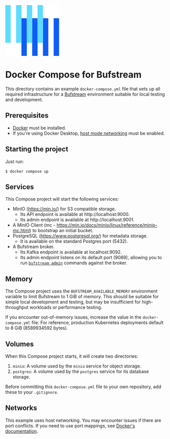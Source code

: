 ![The Buf logo](https://raw.githubusercontent.com/bufbuild/buf-examples/main/.github/buf-logo.svg)

# Docker Compose for Bufstream

This directory contains an example `docker-compose.yml` file that sets up all required infrastructure for a [Bufstream][bufstream] environment suitable for local testing and development.

## Prerequisites

* [Docker][docker] must be installed. 
* If you're using Docker Desktop, [host mode networking][docker-host-mode-networking] must be enabled.

## Starting the project

Just run:

```
$ docker compose up
```

## Services

This Compose project will start the following services:

- MinIO (https://min.io/) for S3 compatible storage.
  * Its API endpoint is available at http://localhost:9000.
  * Its admin endpoint is available at http://localhost:9001.
- A MinIO Client (mc - https://min.io/docs/minio/linux/reference/minio-mc.html) to bootstrap an initial bucket.
- PostgreSQL (https://www.postgresql.org/) for metadata storage.
  * It is available on the standard Postgres port (5432).
- A Bufstream broker.
  * Its Kafka endpoint is available at localhost:9092.
  * Its admin endpoint listens on its default port (9089), allowing you to run [`bufstream admin`](https://buf.build/docs/bufstream/reference/cli/admin/) commands against the broker.

## Memory

The Compose project uses the `BUFSTREAM_AVAILABLE_MEMORY` environment variable to limit Bufstream to 1 GiB of memory.
This should be suitable for simple local development and testing, but may be insufficient for high-throughput workloads or performance testing.

If you encounter out-of-memory issues, increase the value in the `docker-compose.yml` file. For reference, production Kubernetes deployments default to 8 GiB (8589934592 bytes).

## Volumes

When this Compose project starts, it will create two directories:

1. `minio`: A volume used by the `minio` service for object storage.
2. `postgres`: A volume used by the `postgres` service for its database storage.

Before committing this `docker-compose.yml` file to your own repository, add these to your `.gitignore`.

## Networks

This example uses host networking. You may encounter issues if there are port conflicts. If you need to use port mappings, see [Docker's documentation](https://docs.docker.com/compose/how-tos/networking/).

[bufstream]: https://buf.build/product/bufstream
[docker]: https://docs.docker.com/engine/install/
[docker-host-mode-networking]: https://docs.docker.com/engine/network/drivers/host/#docker-desktop
